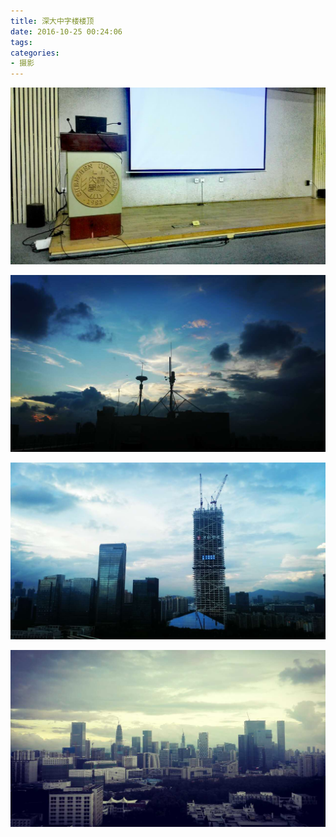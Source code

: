 ```yaml
---
title: 深大中字楼楼顶
date: 2016-10-25 00:24:06
tags:
categories:
- 摄影
---
```


![1](/images/2016-10-24/1.jpg)

![2](/images/2016-10-24/2.jpg)

![3](/images/2016-10-24/3.jpg)

![4](/images/2016-10-24/4.jpg)